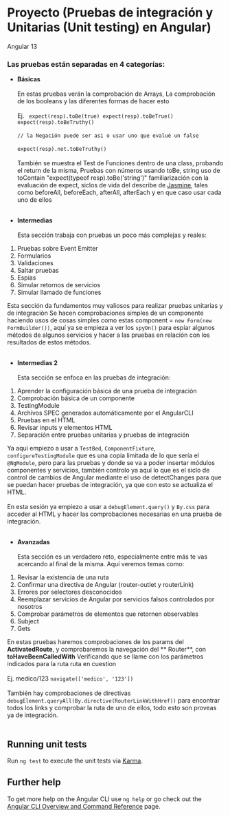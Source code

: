 # Proyecto (Pruebas de integración y Unitarias (Unit testing) en Angular)

Angular 13

### Las pruebas están separadas en 4 categorías:

* **Básicas**
  <br/><br/>
  En estas pruebas verán la comprobación de Arrays, La comprobación de los booleans y las diferentes formas de hacer
  esto
  <br/><br/>
  Ej.
  `  expect(resp).toBe(true)
  expect(resp).toBeTrue()
  expect(resp).toBeTruthy()
  `
  <br/><br/>
  `// la Negación puede ser asi o usar uno que evalué un false`
  <br/><br/>
  `expect(resp).not.toBeTruthy()`
  <br/><br/>
  También se muestra el Test de Funciones dentro de una class, probando el return de la misma, Pruebas con números usando toBe,
  string uso de toContain "expect(typeof resp).toBe('string')" familiarización con la evaluación de expect,
  siclos de vida del describe de [Jasmine](https://jasmine.github.io/api/3.10/global), tales como beforeAll, beforeEach,
  afterAll, afterEach y en que caso usar cada uno de ellos
  <br/><br/>

* **Intermedias**
  <br/><br/>
  Esta sección trabaja con pruebas un poco más complejas y reales:

1. Pruebas sobre Event Emitter
2. Formularios
3. Validaciones
4. Saltar pruebas
5. Espías
6. Simular retornos de servicios
7. Simular llamado de funciones

Esta sección da fundamentos muy valiosos para realizar pruebas unitarias y de integración
Se hacen comprobaciones simples de un componente haciendo usos de cosas simples como estas
component = `new Form(new FormBuilder())`,
aquí ya se empieza a ver los `spyOn()` para espiar algunos métodos de algunos servicios y hacer a las pruebas en
relación con los resultados de estos métodos.
<br/><br/>

* **Intermedias 2**
  <br/><br/>
  Esta sección se enfoca en las pruebas de integración:
  <br/>

1. Aprender la configuración básica de una prueba de integración
2. Comprobación básica de un componente
3. TestingModule
4. Archivos SPEC generados automáticamente por el AngularCLI
5. Pruebas en el HTML
6. Revisar inputs y elementos HTML
7. Separación entre pruebas unitarias y pruebas de integración

Ya aquí empiezo a usar a `TestBed`, `ComponentFixture`, `configureTestingModule` que es una copia limitada de lo que
sería el `@NgModule`, pero para las pruebas y
donde se va a poder insertar módulos componentes y servicios, también controlo ya aquí lo que es el siclo de control de
cambios de Angular mediante el uso de detectChanges
para que se puedan hacer pruebas de integración, ya que con esto se actualiza el HTML.
<br/><br/>
En esta sesión ya empiezo a usar a `debugElement.query()` y `By.css` para acceder al HTML y hacer las comprobaciones
necesarias en una prueba de integración.
<br/><br/>

* **Avanzadas**
  <br/><br/>
  Esta sección es un verdadero reto, especialmente entre más te vas acercando al final de la misma. Aquí veremos temas
  como:

1. Revisar la existencia de una ruta
2. Confirmar una directiva de Angular (router-outlet y routerLink)
3. Errores por selectores desconocidos
4. Reemplazar servicios de Angular por servicios falsos controlados por nosotros
5. Comprobar parámetros de elementos que retornen observables
6. Subject
7. Gets

En estas pruebas haremos comprobaciones de los params del **ActivatedRoute**, y comprobaremos la navegación del **
Router**,
con **toHaveBeenCalledWith** Verificando que se llame con los parámetros indicados para la ruta ruta en cuestion
<br/><br/> Ej. medico/123
`navigate(['medico', '123'])`
<br/><br/>
También hay comprobaciones de directivas `debugElement.queryAll(By.directive(RouterLinkWithHref))` para encontrar todos
los links y comprobar la ruta de uno de ellos, todo esto son proveas ya de integración.
<br/><br/>

## Running unit tests

Run `ng test` to execute the unit tests via [Karma](https://karma-runner.github.io).

## Further help

To get more help on the Angular CLI use `ng help` or go check out
the [Angular CLI Overview and Command Reference](https://angular.io/cli) page.
